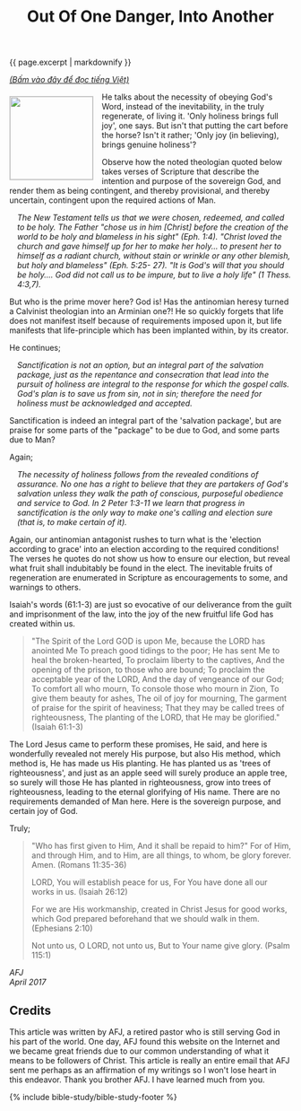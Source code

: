 ﻿---
title: "Out Of One Danger, Into Another"
excerpt: "Are we ever more in danger of teaching an error, than when we are combatting one? For when a teacher has the 'antinomians' in his sights, I find he often becomes a proponent of increased endeavour, talking of the 'necessities' required in a 'holy' life, instead of rather the holy inevitabilities to be expected in the regenerate."
modified: 2017-02-11T12:14:45-04:00
image: 
  teaser: danger-teaser.jpg
tags: [error, truth, antinomianism, grace, works]
featured: false
comments: true
---

{{ page.excerpt | markdownify }}

<!-- {% include toc.html %} -->

<a href="{{ site.url }}{% post_url articles-viet/2017-04-20-Dieu-Dang-Quan-Tam-Hon %}"><em>(Bấm vào đây để đọc tiếng Việt)</em></a>

<img alt src="{{ site.url }}/assets/images/danger-teaser.jpg" style="border: 1px solid #cccccc; margin: 7px 15px 0px 0px; max-width: 100%; height: 148px; padding: 0px; float: left;">
He talks about the necessity of obeying God's Word, instead of the inevitability, in the truly regenerate, of living it.  'Only holiness brings full joy', one says.  But isn't that putting the cart before the horse?  Isn't it rather;  'Only joy (in believing), brings genuine holiness'?
 
Observe how the noted theologian quoted below takes verses of Scripture that describe the intention and purpose of the sovereign God, and render them as being contingent, and thereby provisional, and thereby uncertain, contingent upon the required actions of Man. 
 
<p style="padding-left: 1em;"><em>The New Testament tells us that we were chosen, redeemed, and called to be holy.  The Father "chose us in him [Christ] before the creation of the world to be holy and blameless in his sight" (Eph. 1:4). "Christ loved the church and gave himself up for her to make her holy... to present her to himself as a radiant church, without stain or wrinkle or any other blemish, but holy and blameless" (Eph. 5:25- 27). "It is God's will that you should be holy.... God did not call us to be impure, but to live a holy life" (1 Thess. 4:3,7).</em></p>
 
But who is the prime mover here?  God is!  Has the antinomian heresy turned a Calvinist theologian into an Arminian one?!  He so quickly forgets that life does not manifest itself because of requirements imposed upon it, but life manifests that life-principle which has been implanted within, by its creator.
 
He continues;
 
<p style="padding-left: 1em;"><em>Sanctification is not an option, but an integral part of the salvation package, just as the repentance and consecration that lead into the pursuit of holiness are integral to the response for which the gospel calls. God's plan is to save us from sin, not in sin; therefore the need for holiness must be acknowledged and accepted.</em></p>
 
Sanctification is indeed an integral part of the 'salvation package', but are praise for some parts of the "package" to be due to God, and some parts due to Man?
 
Again;
 
<p style="padding-left: 1em;"><em>The necessity of holiness follows from the revealed conditions of assurance. No one has a right to believe that they are partakers of God's salvation unless they walk the path of conscious, purposeful obedience and service to God. In 2 Peter 1:3-11 we learn that progress in sanctification is the only way to make one's calling and election sure (that is, to make certain of it).</em></p>
 
Again, our antinomian antagonist rushes to turn what is the 'election according to grace' into an election according to the required conditions!    The verses he quotes do not show us how to ensure our election, but reveal what fruit shall indubitably be found in the elect. The inevitable fruits of regeneration are enumerated in Scripture as encouragements to some, and warnings to others.
 
Isaiah's words (61:1-3) are just so evocative of our deliverance from the guilt and imprisonment of the law, into the joy of the new fruitful life God has created within us.
 
> "The Spirit of the Lord GOD is upon Me, because the LORD has anointed Me To preach good tidings to the poor; He has sent Me to heal the broken-hearted, To proclaim liberty to the captives, And the opening of the prison, to those who are bound;  To proclaim the acceptable year of the LORD, And the day of vengeance of our God; To comfort all who mourn,  To console those who mourn in Zion, To give them beauty for ashes, The oil of joy for mourning, The garment of praise for the spirit of heaviness; That they may be called trees of righteousness, The planting of the LORD, that He may be glorified." (Isaiah 61:1-3)
 
The Lord Jesus came to perform these promises, He said, and here is wonderfully revealed not merely His purpose, but also His method, which method is, He has made us His planting.  He has planted us as 'trees of righteousness', and just as an apple seed will surely produce an apple tree, so surely will those He has planted in righteousness, grow into trees of righteousness, leading to the eternal glorifying of His name.  There are no requirements demanded of Man here.  Here is the sovereign purpose, and certain joy of God.
 
Truly;
 
> "Who has first given to Him, And it shall be repaid to him?"  For of Him, and through Him, and to Him, are all things,  to whom, be glory forever. Amen. (Romans 11:35-36)
> 
> LORD, You will establish peace for us, For You have done all our works in us. (Isaiah 26:12)
> 
> For we are His workmanship, created in Christ Jesus for good works, which God prepared beforehand that we should walk in them. (Ephesians 2:10)
> 
> Not unto us, O LORD, not unto us, But to Your name give glory. (Psalm 115:1)
 
<em>AFJ<br />
April 2017</em>

## Credits

This article was written by AFJ, a retired pastor who is still serving God in his part of the world. One day, AFJ found this website on the Internet and we became great friends due to our common understanding of what it means to be followers of Christ. This article is really an entire email that AFJ sent me perhaps as an affirmation of my writings so I won't lose heart in this endeavor. Thank you brother AFJ. I have learned much from you.

{% include bible-study/bible-study-footer %}
